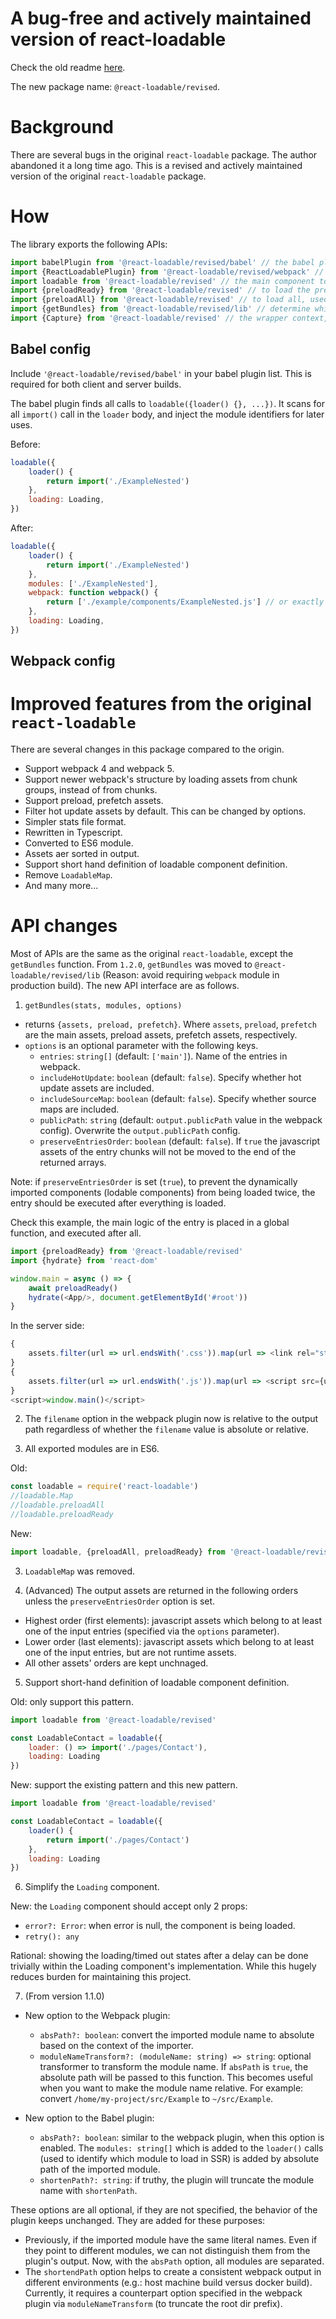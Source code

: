 # A bug-free and actively maintained version of react-loadable

Check the old readme [here](https://github.com/react-loadable/revised/blob/master/README-old.md).

The new package name: `@react-loadable/revised`.

# Background

There are several bugs in the original `react-loadable` package. The author abandoned it a long time ago. This is a
revised and actively maintained version of the original `react-loadable` package.

# How

The library exports the following APIs:

```javascript
import babelPlugin from '@react-loadable/revised/babel' // the babel plugin
import {ReactLoadablePlugin} from '@react-loadable/revised/webpack' // the webpack plugin
import loadable from '@react-loadable/revised' // the main component to wrap your component
import {preloadReady} from '@react-loadable/revised' // to load the pre-loaded components, used in client
import {preloadAll} from '@react-loadable/revised' // to load all, used in server
import {getBundles} from '@react-loadable/revised/lib' // determine which bundles are required
import {Capture} from '@react-loadable/revised' // the wrapper context, used in server, to capture the pre-loaded components
```

## Babel config

Include `'@react-loadable/revised/babel'` in your babel plugin list.
This is required for both client and server builds.

The babel plugin finds all calls to `loadable({loader() {}, ...})`. It scans for all `import()` call in the `loader`
body, and inject the module identifiers for later uses.

Before:

```javascript
loadable({
	loader() {
		return import('./ExampleNested')
	},
	loading: Loading,
})
```

After:

```javascript
loadable({
	loader() {
		return import('./ExampleNested')
	},
	modules: ['./ExampleNested'],
	webpack: function webpack() {
		return ['./example/components/ExampleNested.js'] // or exactly require.resolveWeak('./ExampleNested')
	},
	loading: Loading,
})
```

## Webpack config

# Improved features from the original `react-loadable`

There are several changes in this package compared to the origin.

- Support webpack 4 and webpack 5.
- Support newer webpack's structure by loading assets from chunk groups, instead of from chunks.
- Support preload, prefetch assets.
- Filter hot update assets by default. This can be changed by options.
- Simpler stats file format.
- Rewritten in Typescript.
- Converted to ES6 module.
- Assets aer sorted in output.
- Support short hand definition of loadable component definition.
- Remove `LoadableMap`.
- And many more...

# API changes

Most of APIs are the same as the original `react-loadable`, except the `getBundles` function. From `1.2.0`, `getBundles`
was moved to `@react-loadable/revised/lib` (Reason: avoid requiring `webpack` module in production build). The new API
interface are as follows.

1. `getBundles(stats, modules, options)`

- returns `{assets, preload, prefetch}`. Where `assets`, `preload`, `prefetch` are the main assets, preload assets,
  prefetch assets, respectively.
- `options` is an optional parameter with the following keys.
    * `entries`: `string[]` (default: `['main']`). Name of the entries in webpack.
    * `includeHotUpdate`: `boolean` (default: `false`). Specify whether hot update assets are included.
    * `includeSourceMap`: `boolean` (default: `false`). Specify whether source maps are included.
    * `publicPath`: `string` (default: `output.publicPath` value in the webpack config). Overwrite
      the `output.publicPath` config.
    * `preserveEntriesOrder`: `boolean` (default: `false`). If `true` the javascript assets of the entry chunks will not
      be moved to the end of the returned arrays.

Note: if `preserveEntriesOrder` is set (`true`), to prevent the dynamically imported components (lodable components)
from being loaded twice, the entry should be executed after everything is loaded.

Check this example, the main logic of the entry is placed in a global function, and executed after all.

```javascript
import {preloadReady} from '@react-loadable/revised'
import {hydrate} from 'react-dom'

window.main = async () => {
	await preloadReady()
	hydrate(<App/>, document.getElementById('#root'))
}
```

In the server side:

```javascript
{
	assets.filter(url => url.endsWith('.css')).map(url => <link rel="stylesheet" href={url} key={url}/>)
}
{
	assets.filter(url => url.endsWith('.js')).map(url => <script src={url} key={url}/>)
}
<script>window.main()</script>
```

2. The `filename` option in the webpack plugin now is relative to the output path regardless of whether the `filename`
   value is absolute or relative.

3. All exported modules are in ES6.

Old:

```javascript
const loadable = require('react-loadable')
//loadable.Map
//loadable.preloadAll
//loadable.preloadReady
```

New:

```javascript
import loadable, {preloadAll, preloadReady} from '@react-loadable/revised'
```

3. `LoadableMap` was removed.

4. (Advanced) The output assets are returned in the following orders unless the `preserveEntriesOrder` option is set.

- Highest order (first elements): javascript assets which belong to at least one of the input entries (specified via
  the `options` parameter).
- Lower order (last elements): javascript assets which belong to at least one of the input entries, but are not runtime
  assets.
- All other assets' orders are kept unchnaged.

5. Support short-hand definition of loadable component definition.

Old: only support this pattern.

```javascript
import loadable from '@react-loadable/revised'

const LoadableContact = loadable({
	loader: () => import('./pages/Contact'),
	loading: Loading
})
```

New: support the existing pattern and this new pattern.

```javascript
import loadable from '@react-loadable/revised'

const LoadableContact = loadable({
	loader() {
		return import('./pages/Contact')
	},
	loading: Loading
})
```

6. Simplify the `Loading` component.

New: the `Loading` component should accept only 2 props:

- `error?: Error`: when error is null, the component is being loaded.
- `retry(): any`

Rational: showing the loading/timed out states after a delay can be done trivially within the Loading component's
implementation. While this hugely reduces burden for maintaining this project.

7. (From version 1.1.0)

- New option to the Webpack plugin:

    - `absPath?: boolean`: convert the imported module name to absolute based on the context of the importer.
    - `moduleNameTransform?: (moduleName: string) => string`: optional transformer to transform the module name.
      If `absPath` is `true`, the absolute path will be passed to this function. This becomes useful when you want to
      make the module name relative. For example: convert `/home/my-project/src/Example` to `~/src/Example`.

- New option to the Babel plugin:

    - `absPath?: boolean`: similar to the webpack plugin, when this option is enabled. The `modules: string[]` which is
      added to the `loader()` calls (used to identify which module to load in SSR) is added by absolute path of the
      imported module.
    - `shortenPath?: string`: if truthy, the plugin will truncate the module name with `shortenPath`.

These options are all optional, if they are not specified, the behavior of the plugin keeps unchanged. They are added
for these purposes:

- Previously, if the imported module have the same literal names. Even if they point to different modules, we can not
  distinguish them from the plugin's output. Now, with the `absPath` option, all modules are separated.
- The `shortendPath` option helps to create a consistent webpack output in different environments (e.g.: host machine
  build versus docker build). Currently, it requires a counterpart option specified in the webpack plugin
  via `moduleNameTransform` (to truncate the root dir prefix).
